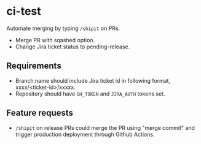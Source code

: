 # ci-test

Automate merging by typing `/shipit` on PRs.

- Merge PR with sqashed option.
- Change Jira ticket status to pending-release.

## Requirements

- Branch name should include Jira ticket id in following format, xxxx/\<ticket-id\>/xxxxx.
- Repository should have `GH_TOKEN` and `JIRA_AUTH` tokens set.

## Feature requests

- `/shipit` on release PRs could merge the PR using "merge commit" and trigger production deployment through Github Actions.
